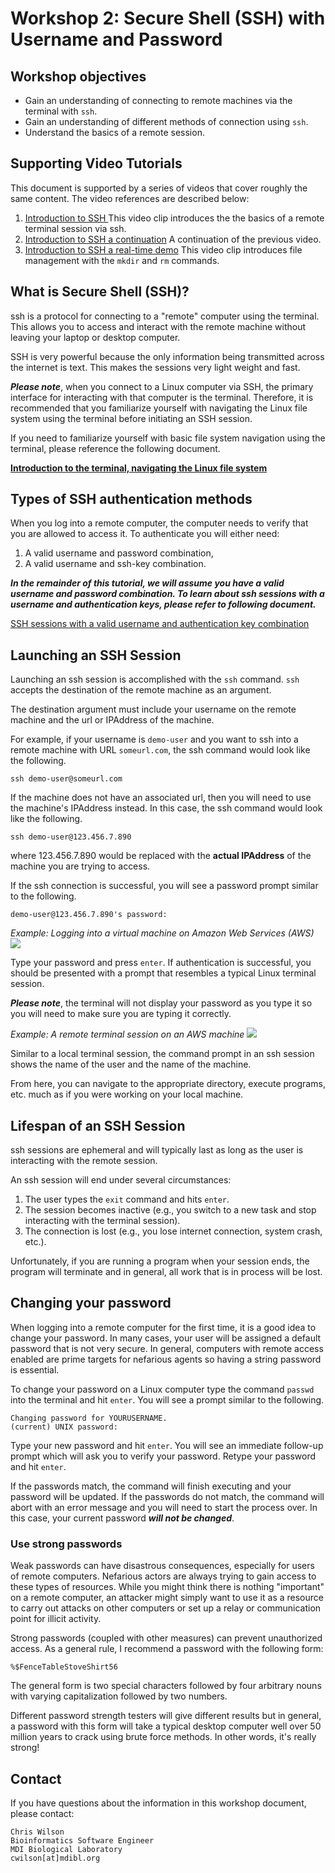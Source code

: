 # Workshop 2: Secure Shell (SSH) with Username and Password

## Workshop objectives

* Gain an understanding of connecting to remote machines via the terminal with `ssh`.
* Gain an understanding of different methods of connection using `ssh`.
* Understand the basics of a remote session.

## Supporting Video Tutorials
This document is supported by a series of videos that cover roughly the same content. The video references are described below:

1. [Introduction to SSH ](https://mdibl-my.sharepoint.com/:v:/g/personal/cwilson_mdibl_org/EeyGW8xVVYZHrThYzeikXCcBGZsOOzTXtqwbEPcTzGyCcA?e=a5iaJj) This video clip introduces the the basics of a remote terminal session via ssh.
2. [Introduction to SSH a continuation](hhttps://mdibl-my.sharepoint.com/:v:/g/personal/cwilson_mdibl_org/Ebkm3AWN5xNCj9HQDt_KIdYBeF_oL6Y8lykWCwi42f9p2g?e=sMIbmA) A continuation of the previous video.
3. [Introduction to SSH a real-time demo](https://mdibl-my.sharepoint.com/:v:/g/personal/cwilson_mdibl_org/Ec-2JzUZr5lMtAMpDUIT3SIBhJciJiRi2YSHguG7uBiYcA?e=ZaB8Z7) This video clip introduces file management with the `mkdir` and `rm` commands.

## What is Secure Shell (SSH)?

ssh is a protocol for connecting to a "remote" computer using the terminal. This allows you to access and interact with the remote machine without leaving your laptop or desktop computer. 

SSH is very powerful because the only information being transmitted across the internet is text. This makes the sessions very light weight and fast.

**_Please note_**, when you connect to a Linux computer via SSH, the primary interface for interacting with that computer is the terminal. Therefore, it is recommended that you familiarize yourself with navigating the Linux file system using the terminal before initiating an SSH session.

If you need to familiarize yourself with basic file system navigation using the terminal, please reference the following document.

**[Introduction to the terminal, navigating the Linux file system](https://github.com/mdibl/biocore_documentation/blob/master/cli_workshops_2020/markdown/workshop_intro.md)**

## Types of SSH authentication methods
When you log into a remote computer, the computer needs to verify that you are allowed to access it. To authenticate you will either need:

1. A valid username and password combination,
2. A valid username and ssh-key combination.

**_In the remainder of this tutorial, we will assume you have a valid username and password combination. To learn about ssh sessions with a username and authentication keys, please refer to following document._**

[SSH sessions with a valid username and authentication key combination](#)

## Launching an SSH Session

Launching an ssh session is accomplished with the `ssh` command. `ssh` accepts the destination of the remote machine 
as an argument.

The destination argument must include your username on the remote machine and the url or IPAddress of the machine.

For example, if your username is `demo-user` and you want to ssh into a remote machine with URL `someurl.com`, the ssh command would look like the following. 

```
ssh demo-user@someurl.com
```

If the machine does not have an associated url, then you will need to use the machine's IPAddress instead. In this case, the ssh command would look like the following.

```
ssh demo-user@123.456.7.890
```

where 123.456.7.890 would be replaced with the **actual IPAddress** of the machine you are trying to access.

If the ssh connection is successful, you will see a password prompt similar to the following.

```
demo-user@123.456.7.890's password:
```

*Example: Logging into a virtual machine on Amazon Web Services (AWS)*
<img src="https://github.com/mdibl/biocore_documentation/blob/master/cli_workshops_2020/images/images_workshop_2/ssh_password_1.png">

Type your password and press `enter`. If authentication is successful, you should be presented with a prompt that resembles a typical Linux terminal session.

**_Please note_**, the terminal will not display your password as you type it so you will need to make sure you are typing it correctly.


*Example: A remote terminal session on an AWS machine*
<img src="https://github.com/mdibl/biocore_documentation/blob/master/cli_workshops_2020/images/images_workshop_2/ssh_password_2.png">


Similar to a local terminal session, the command prompt in an ssh session shows the name of the user and the name of the machine.

From here, you can navigate to the appropriate directory, execute programs, etc. much as if you were working on your local machine.

## Lifespan of an SSH Session

ssh sessions are ephemeral and will typically last as long as the user is interacting with the remote session.

An ssh session will end under several circumstances:

1. The user types the `exit` command and hits `enter`.
2. The session becomes inactive (e.g., you switch to a new task and stop interacting with the terminal session).
3. The connection is lost (e.g., you lose internet connection, system crash, etc.).

Unfortunately, if you are running a program when your session ends, the program will terminate and in general, all work that is in process will be lost.

## Changing your password
When logging into a remote computer for the first time, it is a good idea to change your password. In many cases, your user will be assigned a default password that is not very secure. In general, computers with remote access enabled are prime targets for nefarious agents so having a string password is 
essential.

To change your password on a Linux computer type the command `passwd` into the terminal and hit `enter`. You will see a prompt similar to the following.

```
Changing password for YOURUSERNAME.
(current) UNIX password:
```

Type your new password and hit `enter`. You will see an immediate follow-up prompt which will ask you to verify your password. Retype your password and hit `enter`. 

If the passwords match, the command will finish executing and your password will be updated. If the passwords do not match, the command will abort with an error message and you will need to start the process over. In this case, your current password **_will not be changed_**.

### Use strong passwords

Weak passwords can have disastrous consequences, especially for users of remote computers. Nefarious actors are always trying to gain access to these types of resources. While you might think there is nothing "important" on a remote computer, an attacker might simply want to use it as a resource to carry out attacks on other computers or set up a relay or communication point for illicit activity.

Strong passwords (coupled with other measures) can prevent unauthorized access.
As a general rule, I recommend a password with the following form:

```
%$FenceTableStoveShirt56
```

The general form is two special characters followed by four arbitrary nouns with varying capitalization followed by two numbers.

Different password strength testers will give different results but in general, a password with this form will take a typical desktop computer well over 50 million years to crack using brute force methods. In other words, it's really strong!

## Contact
If you have questions about the information in this workshop document, please contact:

```
Chris Wilson
Bioinformatics Software Engineer
MDI Biological Laboratory
cwilson[at]mdibl.org
```